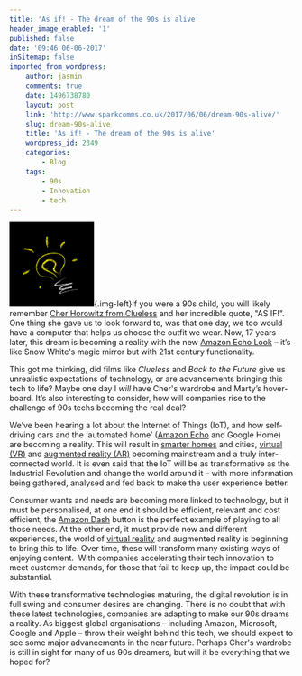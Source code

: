 ```yaml
---
title: 'As if! - The dream of the 90s is alive'
header_image_enabled: '1'
published: false
date: '09:46 06-06-2017'
inSitemap: false
imported_from_wordpress:
    author: jasmin
    comments: true
    date: 1496738780
    layout: post
    link: 'http://www.sparkcomms.co.uk/2017/06/06/dream-90s-alive/'
    slug: dream-90s-alive
    title: 'As if! - The dream of the 90s is alive'
    wordpress_id: 2349
    categories:
        - Blog
    tags:
        - 90s
        - Innovation
        - tech
---
```


![](bulb-40701_640-150x150.png){.img-left}If you were a 90s child, you will likely remember [Cher Horowitz from Clueless](http://clueless.wikia.com/wiki/Cher_Horowitz_(film)) and her incredible quote, "AS IF!". One thing she gave us to look forward to, was that one day, we too would have a computer that helps us choose the outfit we wear. Now, 17 years later, this dream is becoming a reality with the new [Amazon Echo Look](https://techcrunch.com/2017/04/26/amazons-new-echo-look-has-a-built-in-camera-for-style-selfies/) – it’s like Snow White's magic mirror but with 21st century functionality.

This got me thinking, did films like _Clueless_ and _Back to the Future_ give us unrealistic expectations of technology, or are advancements bringing this tech to life? Maybe one day I _will_ have Cher's wardrobe and Marty’s hover-board. It’s also interesting to consider, how will companies rise to the challenge of 90s techs becoming the real deal?

We’ve been hearing a lot about the Internet of Things (IoT), and how self-driving cars and the ‘automated home’ ([Amazon Echo](https://www.theverge.com/circuitbreaker/2017/5/9/15590978/amazon-echo-show-touchscreen-price-release-date) and Google Home) are becoming a reality. This will result in [smarter homes](http://www.huffingtonpost.co.uk/chris-mitchell/every-sound-tells-a-story_b_16510668.html) and cities, [virtual (VR)](http://www.bbc.co.uk/news/av/technology-39785548/virtual-reality-comes-to-the-pub) and [augmented reality (AR)](https://venturebeat.com/2017/05/04/a-possible-ar-future-pokemon-go-10-and-500-glasses/) becoming mainstream and a truly inter-connected world. It is even said that the IoT will be as transformative as the Industrial Revolution and change the world around it – with more information being gathered, analysed and fed back to make the user experience better.

Consumer wants and needs are becoming more linked to technology, but it must be personalised, at one end it should be efficient, relevant and cost efficient, the [Amazon Dash](https://www.amazon.co.uk/Andrex-Dash-Button/dp/B01I29IZQ6) button is the perfect example of playing to all those needs. At the other end, it must provide new and different experiences, the world of [virtual reality](http://variety.com/2017/digital/opinion/vr-virtual-reality-mainstream-entertainment-platform-1202436737/) and augmented reality is beginning to bring this to life. Over time, these will transform many existing ways of enjoying content.  With companies accelerating their tech innovation to meet customer demands, for those that fail to keep up, the impact could be substantial.

With these transformative technologies maturing, the digital revolution is in full swing and consumer desires are changing. There is no doubt that with these latest technologies, companies are adapting to make our 90s dreams a reality. As biggest global organisations – including Amazon, Microsoft, Google and Apple – throw their weight behind this tech, we should expect to see some major advancements in the near future. Perhaps Cher's wardrobe is still in sight for many of us 90s dreamers, but will it be everything that we hoped for?
